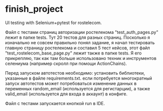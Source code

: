 # finish_project

UI testing with Selenium+pytest for rostelecom.

Файл с тестами страниц авторизации ростелекома "test_auth_pages.py" лежит в папке tests. Тут 20 тестов для разных страниц.
Посколько я изначально не совсем правильно понял задание, я начал тестировать главную страницу ростелекома и составил 5 тест кейсов, этот файл "test_rostelecom_base_page.py" лежит также в папке tests.
Я его прикрепляю, так как там больше использовано техник и инструментов селениума (например скролл при помощи ActionChains).

Перед запуском автотестов необходимо:
	установить библиотеки, указанные в файле requirements.txt.
	если потребуется многократный запуск автотестов может потребоваться изменение данных в переменных random_email (используется для регистарции), а также valid_email (используется для входа в аккаунт) в конфиге.
	
Файл с тестами запускается кнопкой run в IDE.
